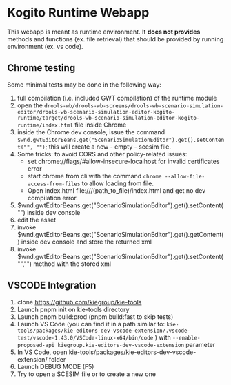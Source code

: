 # Kogito Runtime Webapp

This webapp is meant as runtime environment. It **does not provides** methods and functions (ex. file retrieval) that should be provided by running environment (ex. vs code).

## Chrome testing

Some minimal tests may be done in the following way:

1. full compilation (i.e. included GWT compilation) of the runtime module
2. open the `drools-wb/drools-wb-screens/drools-wb-scenario-simulation-editor/drools-wb-scenario-simulation-editor-kogito-runtime/target/drools-wb-scenario-simulation-editor-kogito-runtime/index.html` file inside Chrome
3. inside the Chrome dev console, issue the command `$wnd.gwtEditorBeans.get("ScenarioSimulationEditor").get().setContent("", "")`; this will create a new - empty - scesim file.
4. Some tricks: to avoid CORS and other policy-related issues:
   - set chrome://flags/#allow-insecure-localhost for invalid certificates error
   - start chrome from cli with the command `chrome --allow-file-access-from-files` to allow loading from file.
   - Open index.html file:///(path_to_file)/index.html and get no dev compilation error.
5. $wnd.gwtEditorBeans.get("ScenarioSimulationEditor").get().setContent("") inside dev console
6. edit the asset
7. invoke $wnd.gwtEditorBeans.get("ScenarioSimulationEditor").get().getContent() inside dev console and store the returned xml
8. invoke $wnd.gwtEditorBeans.get("ScenarioSimulationEditor").get().setContent("","") method with the stored xml

## VSCODE Integration

1. clone https://github.com/kiegroup/kie-tools
2. Launch pnpm init on kie-tools directory
3. Launch pnpm build:prod (pnpm build:fast to skip tests)
4. Launch VS Code (you can find it in a path similar to: `kie-tools/packages/kie-editors-dev-vscode-extension/.vscode-test/vscode-1.43.0/VSCode-linux-x64/bin/code` ) with `--enable-proposed-api kiegroup.kie-editors-dev-vscode-extension` parameter
5. In VS Code, open kie-tools/packages/kie-editors-dev-vscode-extension/ folder
6. Launch DEBUG MODE (F5)
7. Try to open a SCESIM file or to create a new one

